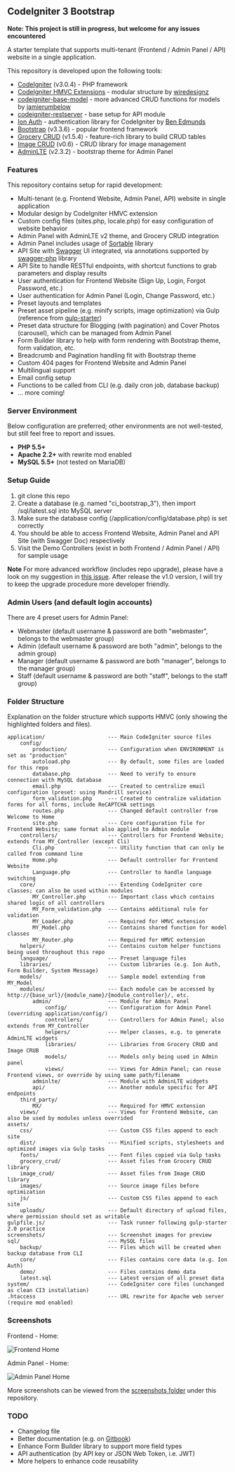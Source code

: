 ## CodeIgniter 3 Bootstrap 

**Note: This project is still in progress, but welcome for any issues encountered**

A starter template that supports multi-tenant (Frontend / Admin Panel / API) website in a single application.

This repository is developed upon the following tools: 
* [CodeIgniter](http://www.codeigniter.com/) (v3.0.4) - PHP framework
* [CodeIgniter HMVC Extensions](https://bitbucket.org/wiredesignz/codeigniter-modular-extensions-hmvc) - modular structure by [wiredesignz](http://wiredesignz.co.nz/)
* [codeigniter-base-model](https://github.com/jamierumbelow/codeigniter-base-model) - more advanced CRUD functions for models by [jamierumbelow](https://github.com/jamierumbelow)
* [codeigniter-restserver](https://github.com/chriskacerguis/codeigniter-restserver) - base setup for API module
* [Ion Auth](http://benedmunds.com/ion_auth/) - authentication library for CodeIgniter by [Ben Edmunds](http://benedmunds.com/)
* [Bootstrap](http://getbootstrap.com/) (v3.3.6) - popular frontend framework
* [Grocery CRUD](http://www.grocerycrud.com/) (v1.5.4) - feature-rich library to build CRUD tables
* [Image CRUD](http://www.grocerycrud.com/image-crud) (v0.6) - CRUD library for image management
* [AdminLTE](https://github.com/almasaeed2010/AdminLTE) (v2.3.2) - bootstrap theme for Admin Panel


### Features

This repository contains setup for rapid development:
* Multi-tenant (e.g. Frontend Website, Admin Panel, API) website in single application
* Modular design by CodeIgniter HMVC extension
* Custom config files (sites.php, locale.php) for easy configuration of website behavior
* Admin Panel with AdminLTE v2 theme, and Grocery CRUD integration
* Admin Panel includes usage of [Sortable](http://rubaxa.github.io/Sortable/) library
* API Site with [Swagger](http://swagger.io/) UI integrated, via annotations supported by [swagger-php](https://github.com/zircote/swagger-php) library
* API Site to handle RESTful endpoints, with shortcut functions to grab parameters and display results
* User authentication for Frontend Website (Sign Up, Login, Forgot Password, etc.)
* User authentication for Admin Panel (Login, Change Password, etc.)
* Preset layouts and templates
* Preset asset pipeline (e.g. minify scripts, image optimization) via Gulp (reference from [gulp-starter](https://github.com/greypants/gulp-starter))
* Preset data structure for Blogging (with pagination) and Cover Photos (carousel), which can be managed from Admin Panel
* Form Builder library to help with form rendering with Bootstrap theme, form validation, etc.
* Breadcrumb and Pagination handling fit with Bootstrap theme
* Custom 404 pages for Frontend Website and Admin Panel
* Multilingual support
* Email config setup
* Functions to be called from CLI (e.g. daily cron job, database backup)
* ... more coming!


### Server Environment

Below configuration are preferred; other environments are not well-tested, but still feel free to report and issues. 

* **PHP 5.5+**
* **Apache 2.2+** with rewrite mod enabled
* **MySQL 5.5+** (not tested on MariaDB)


### Setup Guide

1. git clone this repo
2. Create a database (e.g. named "ci_bootstrap_3"), then import /sql/latest.sql into MySQL server
3. Make sure the database config (/application/config/database.php) is set correctly
4. You should be able to access Frontend Website, Admin Panel and API Site (with Swagger Doc) respectively
5. Visit the Demo Controllers (exist in both Frontend / Admin Panel / API) for sample usage

**Note** For more advanced workflow (includes repo upgrade), please have a look on my suggestion in [this issue](https://github.com/waifung0207/ci_bootstrap_3/issues/42). After release the v1.0 version, I will try to keep the upgrade procedure more developer friendly. 


### Admin Users (and default login accounts)

There are 4 preset users for Admin Panel:

* Webmaster (default username & password are both "webmaster", belongs to the webmaster group)
* Admin (default username & password are both "admin", belongs to the admin group)
* Manager (default username & password are both "manager", belongs to the manager group)
* Staff (default username & password are both "staff", belongs to the staff group)


### Folder Structure

Explanation on the folder structure which supports HMVC (only showing the highlighted folders and files).

```
application/                    --- Main CodeIgniter source files
    config/
        production/             --- Configuration when ENVIRONMENT is set as "production"
        autoload.php            --- By default, some files are loaded for this repo
        database.php            --- Need to verify to ensure connection with MySQL database
        email.php               --- Created to centralize email configuration (preset: using Mandrill service)
        form_validation.php     --- Created to centralize validation forms for all forms, include ReCAPTCHA settings
        routes.php              --- Changed default controller from Welcome to Home
        site.php                --- Core configuration file for Frontend Website; same format also applied to Admin module
    controllers/                --- Controllers for Frontend Website; extends from MY_Controller (except Cli)
        Cli.php                 --- Utility function that can only be called from command line
        Home.php                --- Default controller for Frontend Website        
        Language.php            --- Controller to handle language switching
    core/                       --- Extending CodeIgniter core classes; can also be used within modules
        MY_Controller.php       --- Important class which contains shared logic of all controllers
        MY_Form_validation.php  --- Contains additional rule for validation
        MY_Loader.php           --- Required for HMVC extension
        MY_Model.php            --- Contains shared function for model classes
        MY_Router.php           --- Required for HMVC extension
    helpers/                    --- Contains custom helper functions being used throughout this repo
    language/                   --- Preset language files
    libraries/                  --- Custom libraries (e.g. Ion Auth, Form Builder, System Message)
    models/                     --- Sample model extending from MY_Model
    modules/                    --- Each module can be accessed by http://{base_url}/{module_name}/{module_controller}/, etc.
        admin/                  --- Module for Admin Panel
            config/             --- Configuration for Admin Panel (overriding application/config/)
            controllers/        --- Controllers for Admin Panel; also extends from MY_Controller
            helpers/            --- Helper classes, e.g. to generate AdminLTE widgets
            libraries/          --- Libraries from Grocery CRUD and Image CRUB
            models/             --- Models only being used in Admin panel
            views/              --- Views for Admin Panel; can reuse Frontend views, or override by using same path/filename
        adminlte/               --- Module with AdminLTE widgets
        api/                    --- Another module specific for API endpoints
    third_party/
        MX/                     --- Required for HMVC extension
    views/                      --- Views for Frontend Website, can also be used by modules unless overrided
assets/
    css/                        --- Custom CSS files append to each site
    dist/                       --- Minified scripts, stylesheets and optimized images via Gulp tasks
    fonts/                      --- Font files copied via Gulp tasks
    grocery_crud/               --- Asset files from Grocery CRUD library
    image_crud/                 --- Asset files from Image CRUD library
    images/                     --- Source image files before optimization
    js/                         --- Custom CSS files append to each site
    uploads/                    --- Default directory of upload files, where permission should set as writable
gulpfile.js/                    --- Task runner following gulp-starter 2.0 practice
screenshots/                    --- Screenshot images for preview
sql/                            --- MySQL files
    backup/                     --- Files which will be created when backup database from CLI
    core/                       --- Files contains core data (e.g. Ion Auth)
    demo/                       --- Files contains demo data
    latest.sql                  --- Latest version of all preset data
system/                         --- CodeIgniter core files (unchanged as clean CI3 installation)
.htaccess                       --- URL rewrite for Apache web server (require mod enabled)
```


### Screenshots

Frontend - Home: 

![](screenshots/frontend_home.png "Frontend Home")

Admin Panel - Home: 

![](screenshots/admin_home.png "Admin Panel Home")

More screenshots can be viewed from the [screenshots folder](https://github.com/waifung0207/ci_bootstrap_3/blob/master/screenshots/) under this repository.


### TODO

* Changelog file
* Better documentation (e.g. on [Gitbook](http://gitbook.com/))
* Enhance Form Builder library to support more field types
* API authentication (by API key or JSON Web Token, i.e. JWT)
* More helpers to enhance code reusability
